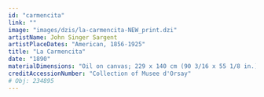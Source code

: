 ```yaml
---
id: "carmencita"
link: ""
image: "images/dzis/la-carmencita-NEW_print.dzi"
artistName: John Singer Sargent
artistPlaceDates: "American, 1856-1925"
title: "La Carmencita"
date: "1890"
materialDimensions: "Oil on canvas; 229 x 140 cm (90 3/16 x 55 1/8 in.)"
creditAccessionNumber: "Collection of Musee d'Orsay"
# Obj: 234895
---
```




